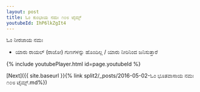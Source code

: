 ```yaml
---
layout: post
title: ಓಂ ಕುಂಭಾಯ ನಮಃ ೧೦೮ ಟೈಮ್ಸ್
youtubeId: IhP6lkZgIt4
---
```

 
 
 ಓಂ ನೀರಜಾಯ ನಮಃ  
 
 -  ಯಾರು ರಾಯಲ್ (ರಾಜೋ) ಗುಣಗಳನ್ನು ಹೊಂದಿಲ್ಲ / ಯಾರು ನೀರಿನಿಂದ ಜನಿಸುತ್ತಾರೆ 
 
  
 
  
 
 
 
 
 
 


{% include youtubePlayer.html id=page.youtubeId %}
 
[Next]({{ site.baseurl }}{% link  split2/_posts/2016-05-02-ಓಂ ಭೂತವಾಸಾಯ ನಮಃ ೧೦೮ ಟೈಮ್ಸ್.md%})
 
